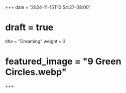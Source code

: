 +++
date = '2024-11-15T10:54:27-08:00'
# draft = true
title = "Dreaming"
weight = 3
# featured_image = "9 Green Circles.webp"
+++

